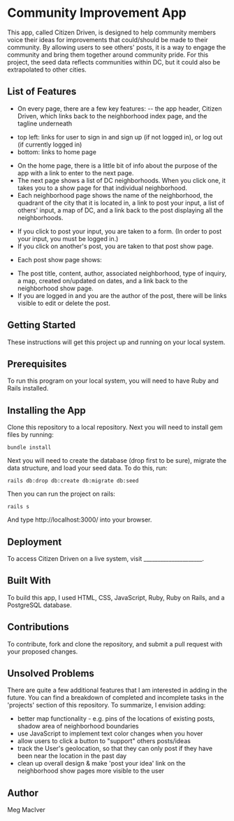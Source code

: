 # Community Improvement App

This app, called Citizen Driven, is designed to help community members voice their ideas for improvements that could/should be made to their community. By allowing users to see others' posts, it is a way to engage the community and bring them together around community pride. For this project, the seed data reflects communities within DC, but it could also be extrapolated to other cities.

## List of Features
* On every page, there are a few key features:
-- the app header, Citizen Driven, which links back to the neighborhood index page, and the tagline underneath
- top left: links for user to sign in and sign up (if not logged in), or log out (if currently logged in)
- bottom: links to home page
* On the home page, there is a little bit of info about the purpose of the app with a link to enter to the next page.
* The next page shows a list of DC neighborhoods. When you click one, it takes you to a show page for that individual neighborhood.
* Each neighborhood page shows the name of the neighborhood, the quadrant of the city that it is located in, a link to post your input, a list of others' input, a map of DC, and a link back to the post displaying all the neighborhoods.
- If you click to post your input, you are taken to a form. (In order to post your input, you must be logged in.)
- If you click on another's post, you are taken to that post show page.
* Each post show page shows:
- The post title, content, author, associated neighborhood, type of inquiry, a map, created on/updated on dates, and a link back to the neighborhood show page.
- If you are logged in and you are the author of the post, there will be links visible to edit or delete the post.

## Getting Started

These instructions will get this project up and running on your local system.

## Prerequisites

To run this program on your local system, you will need to have Ruby and Rails installed.

## Installing the App

Clone this repository to a local repository. Next you will need to install gem files by running:
```
bundle install
```
Next you will need to create the database (drop first to be sure), migrate the data structure, and load your seed data. To do this, run:
```
rails db:drop db:create db:migrate db:seed
```
Then you can run the project on rails:
```
rails s
```
And type http://localhost:3000/ into your browser.

## Deployment

To access Citizen Driven on a live system, visit _____________________.

## Built With

To build this app, I used HTML, CSS, JavaScript, Ruby, Ruby on Rails, and a PostgreSQL database.

## Contributions

To contribute, fork and clone the repository, and submit a pull request with your proposed changes.

## Unsolved Problems

There are quite a few additional features that I am interested in adding in the future. You can find a breakdown of completed and incomplete tasks in the 'projects' section of this repository. To summarize, I envision adding:

* better map functionality - e.g. pins of the locations of existing posts, shadow area of neighborhood boundaries
* use JavaScript to implement text color changes when you hover
* allow users to click a button to "support" others posts/ideas
* track the User's geolocation, so that they can only post if they have been near the location in the past day
* clean up overall design & make 'post your idea' link on the neighborhood show pages more visible to the user


## Author

Meg MacIver
